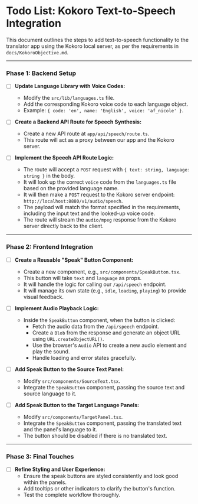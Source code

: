 # Todo List: Kokoro Text-to-Speech Integration

This document outlines the steps to add text-to-speech functionality to the translator app using the Kokoro local server, as per the requirements in `docs/KokoroObjective.md`.

---

### Phase 1: Backend Setup

-   [ ] **Update Language Library with Voice Codes:**
    -   Modify the `src/lib/languages.ts` file.
    -   Add the corresponding Kokoro voice code to each language object.
    -   Example: `{ code: 'en', name: 'English', voice: 'af_nicole' }`.

-   [ ] **Create a Backend API Route for Speech Synthesis:**
    -   Create a new API route at `app/api/speech/route.ts`.
    -   This route will act as a proxy between our app and the Kokoro server.

-   [ ] **Implement the Speech API Route Logic:**
    -   The route will accept a `POST` request with `{ text: string, language: string }` in the body.
    -   It will look up the correct `voice` code from the `languages.ts` file based on the provided language name.
    -   It will then make a `POST` request to the Kokoro server endpoint: `http://localhost:8880/v1/audio/speech`.
    -   The payload will match the format specified in the requirements, including the input text and the looked-up voice code.
    -   The route will stream the `audio/mpeg` response from the Kokoro server directly back to the client.

---

### Phase 2: Frontend Integration

-   [ ] **Create a Reusable "Speak" Button Component:**
    -   Create a new component, e.g., `src/components/SpeakButton.tsx`.
    -   This button will take `text` and `language` as props.
    -   It will handle the logic for calling our `/api/speech` endpoint.
    -   It will manage its own state (e.g., `idle`, `loading`, `playing`) to provide visual feedback.

-   [ ] **Implement Audio Playback Logic:**
    -   Inside the `SpeakButton` component, when the button is clicked:
        -   Fetch the audio data from the `/api/speech` endpoint.
        -   Create a `Blob` from the response and generate an object URL using `URL.createObjectURL()`.
        -   Use the browser's `Audio` API to create a new audio element and play the sound.
        -   Handle loading and error states gracefully.

-   [ ] **Add Speak Button to the Source Text Panel:**
    -   Modify `src/components/SourceText.tsx`.
    -   Integrate the `SpeakButton` component, passing the source text and source language to it.

-   [ ] **Add Speak Button to the Target Language Panels:**
    -   Modify `src/components/TargetPanel.tsx`.
    -   Integrate the `SpeakButton` component, passing the translated text and the panel's language to it.
    -   The button should be disabled if there is no translated text.

---

### Phase 3: Final Touches

-   [ ] **Refine Styling and User Experience:**
    -   Ensure the speak buttons are styled consistently and look good within the panels.
    -   Add tooltips or other indicators to clarify the button's function.
    -   Test the complete workflow thoroughly.
